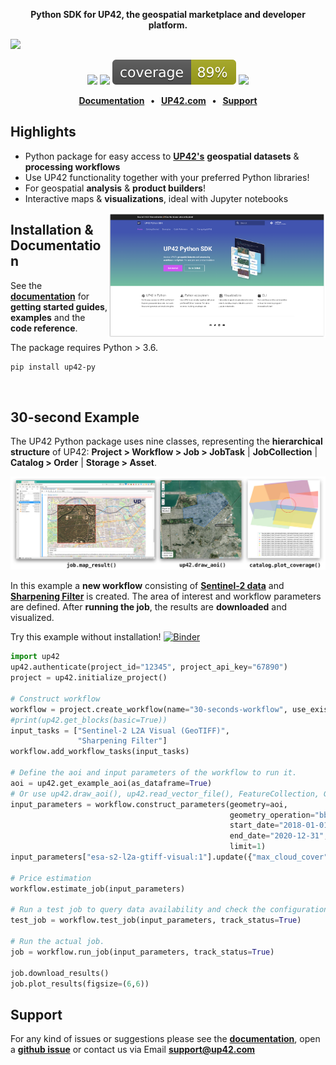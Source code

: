 <p align="center">
    <strong>Python SDK for UP42, the geospatial marketplace and developer platform.</strong>
</p>

![](docs/assets/github-banner-3.jpg)

<p align="center">
    <a href="https://mybinder.org/v2/gh/up42/up42-py/master?filepath=examples%2Fguides" title="Binder"><img src="https://mybinder.org/badge_logo.svg"></a>
    <a href="https://pypi.org/project/up42-py/" title="up42-py on pypi"><img src="https://img.shields.io/pypi/v/up42-py?color=brightgreen"></a>
    <img src="./coverage.svg">
    <a href="https://twitter.com/UP42_" title="UP42 on Twitter"><img src="https://img.shields.io/twitter/follow/UP42_.svg?style=social"></a>
</p>

<p align="center">
    <b>
      <a href="https://sdk.up42.com/">Documentation</a> &nbsp; • &nbsp;
      <a href="http://www.up42.com">UP42.com</a> &nbsp; • &nbsp;
      <a href="#support">Support</a>
    </b>
</p>

## Highlights
- Python package for easy access to **[UP42's](http://www.up42.com)** **geospatial datasets** & **processing workflows**
- Use UP42 functionality together with your preferred Python libraries!
- For geospatial **analysis** & **product builders**!
- Interactive maps & **visualizations**, ideal with Jupyter notebooks


<img align="right" href="https://sdk.up42.com/" src="docs/assets/docs.png" alt="" height="200"/>

## Installation & Documentation

See the **[documentation](https://sdk.up42.com/)** for **getting started guides**, **examples** and the **code reference**.

The package requires Python > 3.6.

```bash
pip install up42-py
```

<br>

## 30-second Example

The UP42 Python package uses nine classes, representing the **hierarchical structure** of UP42: **Project > Workflow > Job > JobTask** | **JobCollection** | **Catalog > Order** | **Storage > Asset**.

![](docs/assets/vizualisations.jpg)


In this example a **new workflow** consisting of [**Sentinel-2 data**](https://marketplace.up42.com/block/018dfb34-fc19-4334-8125-14fd7535f979)
and [**Sharpening Filter**](https://marketplace.up42.com/block/e374ea64-dc3b-4500-bb4b-974260fb203e) is created.
The area of interest and workflow parameters are defined. After **running the job**, 
the results are **downloaded** and visualized.

Try this example without installation! [![Binder](https://mybinder.org/badge_logo.svg)](https://mybinder.org/v2/gh/up42/up42-py/master?filepath=examples%2Fguides%2F30-seconds-example.ipynb)

```python
import up42
up42.authenticate(project_id="12345", project_api_key="67890")
project = up42.initialize_project()

# Construct workflow
workflow = project.create_workflow(name="30-seconds-workflow", use_existing=True)
#print(up42.get_blocks(basic=True))
input_tasks = ["Sentinel-2 L2A Visual (GeoTIFF)",
               "Sharpening Filter"]
workflow.add_workflow_tasks(input_tasks)

# Define the aoi and input parameters of the workflow to run it.
aoi = up42.get_example_aoi(as_dataframe=True)
# Or use up42.draw_aoi(), up42.read_vector_file(), FeatureCollection, GeoDataFrame etc.
input_parameters = workflow.construct_parameters(geometry=aoi, 
                                                 geometry_operation="bbox", 
                                                 start_date="2018-01-01",
                                                 end_date="2020-12-31",
                                                 limit=1)
input_parameters["esa-s2-l2a-gtiff-visual:1"].update({"max_cloud_cover":5})

# Price estimation
workflow.estimate_job(input_parameters)

# Run a test job to query data availability and check the configuration.
test_job = workflow.test_job(input_parameters, track_status=True)

# Run the actual job.
job = workflow.run_job(input_parameters, track_status=True)

job.download_results()
job.plot_results(figsize=(6,6))
```

## Support

For any kind of issues or suggestions please see the [**documentation**](https://sdk.up42.com/), open a **[github issue](https://github.com/up42/up42-py/issues)** or contact us via Email **[support@up42.com](mailto:support@up42.com)**
